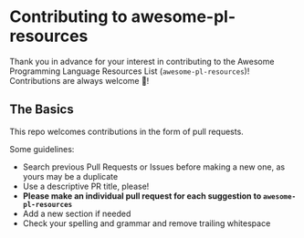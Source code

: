 # Contributing to awesome-pl-resources
Thank you in advance for your interest in contributing to the Awesome Programming Language Resources List (`awesome-pl-resources`)! 
Contributions are always welcome 🎉!

## The Basics
This repo welcomes contributions in the form of pull requests.

Some guidelines:
- Search previous Pull Requests or Issues before making a new one, as yours may be a duplicate
- Use a descriptive PR title, please!
- **Please make an individual pull request for each suggestion to `awesome-pl-resources`**
- Add a new section if needed
- Check your spelling and grammar and remove trailing whitespace
